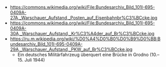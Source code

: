 - https://commons.wikimedia.org/wiki/File:Bundesarchiv_Bild_101I-695-0409A-27A,_Warschauer_Aufstand,_Posten_auf_Eisenbahnbr%C3%BCcke.jpg
- https://commons.wikimedia.org/wiki/File:Bundesarchiv_Bild_101I-695-0409A-30A,_Warschauer_Aufstand,_Kr%C3%A4der_auf_Br%C3%BCcke.jpg
- https://ru.m.wikipedia.org/wiki/%D0%A4%D0%B0%D0%B9%D0%BB:Bundesarchiv_Bild_101I-695-0409A-29A,_Warschauer_Aufstand,_PKW_auf_Br%C3%BCcke.jpg
  - Ein deutsches Militärfahrzeug überquert eine Brücke in Grodno (10.–15. Juli 1944)
